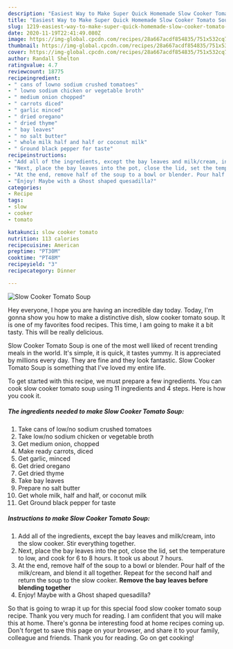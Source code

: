 ```yaml
---
description: "Easiest Way to Make Super Quick Homemade Slow Cooker Tomato Soup"
title: "Easiest Way to Make Super Quick Homemade Slow Cooker Tomato Soup"
slug: 1219-easiest-way-to-make-super-quick-homemade-slow-cooker-tomato-soup
date: 2020-11-19T22:41:49.080Z
image: https://img-global.cpcdn.com/recipes/28a667acdf854835/751x532cq70/slow-cooker-tomato-soup-recipe-main-photo.jpg
thumbnail: https://img-global.cpcdn.com/recipes/28a667acdf854835/751x532cq70/slow-cooker-tomato-soup-recipe-main-photo.jpg
cover: https://img-global.cpcdn.com/recipes/28a667acdf854835/751x532cq70/slow-cooker-tomato-soup-recipe-main-photo.jpg
author: Randall Shelton
ratingvalue: 4.7
reviewcount: 18775
recipeingredient:
- " cans of lowno sodium crushed tomatoes"
- " lowno sodium chicken or vegetable broth"
- " medium onion chopped"
- " carrots diced"
- " garlic minced"
- " dried oregano"
- " dried thyme"
- " bay leaves"
- " no salt butter"
- " whole milk half and half or coconut milk"
- " Ground black pepper for taste"
recipeinstructions:
- "Add all of the ingredients, except the bay leaves and milk/cream, into the slow cooker. Stir everything together."
- "Next, place the bay leaves into the pot, close the lid, set the temperature to low, and cook for 6 to 8 hours. It took us about 7 hours."
- "At the end, remove half of the soup to a bowl or blender. Pour half of the milk/cream, and blend it all together. Repeat for the second half and return the soup to the slow cooker. **Remove the bay leaves before blending together**"
- "Enjoy! Maybe with a Ghost shaped quesadilla?"
categories:
- Recipe
tags:
- slow
- cooker
- tomato

katakunci: slow cooker tomato 
nutrition: 113 calories
recipecuisine: American
preptime: "PT30M"
cooktime: "PT48M"
recipeyield: "3"
recipecategory: Dinner

---
```



![Slow Cooker Tomato Soup](https://img-global.cpcdn.com/recipes/28a667acdf854835/751x532cq70/slow-cooker-tomato-soup-recipe-main-photo.jpg)

Hey everyone, I hope you are having an incredible day today. Today, I'm gonna show you how to make a distinctive dish, slow cooker tomato soup. It is one of my favorites food recipes. This time, I am going to make it a bit tasty. This will be really delicious.



Slow Cooker Tomato Soup is one of the most well liked of recent trending meals in the world. It's simple, it is quick, it tastes yummy. It is appreciated by millions every day. They are fine and they look fantastic. Slow Cooker Tomato Soup is something that I've loved my entire life.


To get started with this recipe, we must prepare a few ingredients. You can cook slow cooker tomato soup using 11 ingredients and 4 steps. Here is how you cook it.

<!--inarticleads1-->

##### The ingredients needed to make Slow Cooker Tomato Soup:

1. Take  cans of low/no sodium crushed tomatoes
1. Take  low/no sodium chicken or vegetable broth
1. Get  medium onion, chopped
1. Make ready  carrots, diced
1. Get  garlic, minced
1. Get  dried oregano
1. Get  dried thyme
1. Take  bay leaves
1. Prepare  no salt butter
1. Get  whole milk, half and half, or coconut milk
1. Get  Ground black pepper for taste




<!--inarticleads2-->

##### Instructions to make Slow Cooker Tomato Soup:

1. Add all of the ingredients, except the bay leaves and milk/cream, into the slow cooker. Stir everything together.
1. Next, place the bay leaves into the pot, close the lid, set the temperature to low, and cook for 6 to 8 hours. It took us about 7 hours.
1. At the end, remove half of the soup to a bowl or blender. Pour half of the milk/cream, and blend it all together. Repeat for the second half and return the soup to the slow cooker. **Remove the bay leaves before blending together**
1. Enjoy! Maybe with a Ghost shaped quesadilla?




So that is going to wrap it up for this special food slow cooker tomato soup recipe. Thank you very much for reading. I am confident that you will make this at home. There's gonna be interesting food at home recipes coming up. Don't forget to save this page on your browser, and share it to your family, colleague and friends. Thank you for reading. Go on get cooking!
